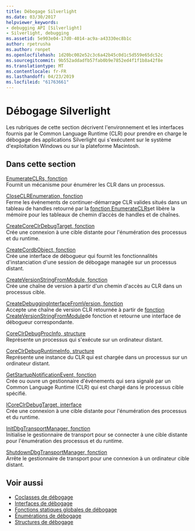 ```yaml
---
title: Débogage Silverlight
ms.date: 03/30/2017
helpviewer_keywords:
- debugging API [Silverlight]
- Silverlight, debugging
ms.assetid: 5e903e04-17d0-4014-ac9a-a43330ec8b1c
author: rpetrusha
ms.author: ronpet
ms.openlocfilehash: 1d20bc002e52c3c6a42b45c0d1c5d559e65dc52c
ms.sourcegitcommit: 9b552addadfb57fab0b9e7852ed4f1f1b8a42f8e
ms.translationtype: MT
ms.contentlocale: fr-FR
ms.lasthandoff: 04/23/2019
ms.locfileid: "61763661"
---
```

# <a name="silverlight-debugging"></a>Débogage Silverlight
Les rubriques de cette section décrivent l'environnement et les interfaces fournis par le Common Language Runtime (CLR) pour prendre en charge le débogage des applications Silverlight qui s'exécutent sur le système d'exploitation Windows ou sur la plateforme Macintosh.  
  
## <a name="in-this-section"></a>Dans cette section  
 [EnumerateCLRs, fonction](../../../../docs/framework/unmanaged-api/debugging/enumerateclrs-function.md)  
 Fournit un mécanisme pour énumérer les CLR dans un processus.  
  
 [CloseCLREnumeration, fonction](../../../../docs/framework/unmanaged-api/debugging/closeclrenumeration-function.md)  
 Ferme les événements de continuer-démarrage CLR valides situés dans un tableau de handles retourné par la [fonction EnumerateCLRs](../../../../docs/framework/unmanaged-api/debugging/enumerateclrs-function.md)et libère la mémoire pour les tableaux de chemin d’accès de handles et de chaînes.  
  
 [CreateCoreClrDebugTarget, fonction](../../../../docs/framework/unmanaged-api/debugging/createcoreclrdebugtarget-function.md)  
 Crée une connexion à une cible distante pour l'énumération des processus et du runtime.  
  
 [CreateCordbObject, fonction](../../../../docs/framework/unmanaged-api/debugging/createcordbobject-function.md)  
 Crée une interface de débogueur qui fournit les fonctionnalités d'instanciation d'une session de débogage managée sur un processus distant.  
  
 [CreateVersionStringFromModule, fonction](../../../../docs/framework/unmanaged-api/debugging/createversionstringfrommodule-function.md)  
 Crée une chaîne de version à partir d'un chemin d'accès au CLR dans un processus cible.  
  
 [CreateDebuggingInterfaceFromVersion, fonction](../../../../docs/framework/unmanaged-api/debugging/createdebugginginterfacefromversion-function-for-silverlight.md)  
 Accepte une chaîne de version CLR retournée à partir de [fonction CreateVersionStringFromModule](../../../../docs/framework/unmanaged-api/debugging/createversionstringfrommodule-function.md)de fonction et retourne une interface de débogueur correspondante.  
  
 [CoreClrDebugProcInfo, structure](../../../../docs/framework/unmanaged-api/debugging/coreclrdebugprocinfo-structure.md)  
 Représente un processus qui s'exécute sur un ordinateur distant.  
  
 [CoreClrDebugRuntimeInfo, structure](../../../../docs/framework/unmanaged-api/debugging/coreclrdebugruntimeinfo-structure.md)  
 Représente une instance du CLR qui est chargée dans un processus sur un ordinateur distant.  
  
 [GetStartupNotificationEvent, fonction](../../../../docs/framework/unmanaged-api/debugging/getstartupnotificationevent-function.md)  
 Crée ou ouvre un gestionnaire d'événements qui sera signalé par un Common Language Runtime (CLR) qui est chargé dans le processus cible spécifié.  
  
 [ICoreClrDebugTarget, interface](../../../../docs/framework/unmanaged-api/debugging/icoreclrdebugtarget-interface.md)  
 Crée une connexion à une cible distante pour l'énumération des processus et du runtime.  
  
 [InitDbgTransportManager, fonction](../../../../docs/framework/unmanaged-api/debugging/initdbgtransportmanager-function.md)  
 Initialise le gestionnaire de transport pour se connecter à une cible distante pour l'énumération des processus et du runtime.  
  
 [ShutdownDbgTransportManager, fonction](../../../../docs/framework/unmanaged-api/debugging/shutdowndbgtransportmanager-function.md)  
 Arrête le gestionnaire de transport pour une connexion à un ordinateur cible distant.  
  
## <a name="see-also"></a>Voir aussi

- [Coclasses de débogage](../../../../docs/framework/unmanaged-api/debugging/debugging-coclasses.md)
- [Interfaces de débogage](../../../../docs/framework/unmanaged-api/debugging/debugging-interfaces.md)
- [Fonctions statiques globales de débogage](../../../../docs/framework/unmanaged-api/debugging/debugging-global-static-functions.md)
- [Énumérations de débogage](../../../../docs/framework/unmanaged-api/debugging/debugging-enumerations.md)
- [Structures de débogage](../../../../docs/framework/unmanaged-api/debugging/debugging-structures.md)
